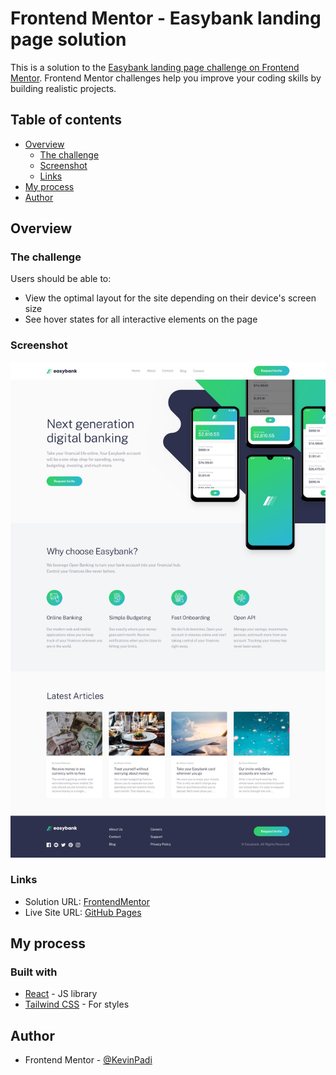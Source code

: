 # Frontend Mentor - Easybank landing page solution

This is a solution to the [Easybank landing page challenge on Frontend Mentor](https://www.frontendmentor.io/challenges/easybank-landing-page-WaUhkoDN). Frontend Mentor challenges help you improve your coding skills by building realistic projects. 

## Table of contents

- [Overview](#overview)
  - [The challenge](#the-challenge)
  - [Screenshot](#screenshot)
  - [Links](#links)
- [My process](#my-process)
- [Author](#author)

## Overview

### The challenge

Users should be able to:

- View the optimal layout for the site depending on their device's screen size
- See hover states for all interactive elements on the page

### Screenshot

![](./design/desktop-design.jpg)

### Links

- Solution URL: [FrontendMentor](https://www.frontendmentor.io/solutions/easybank-landing-page-using-react-and-tailwind-css-QqaFG5BVsA)
- Live Site URL: [GitHub Pages](https://kevinpadi.github.io/easybank-landing-page/)

## My process

### Built with

- [React](https://reactjs.org/) - JS library
- [Tailwind CSS](https://tailwindcss.com/) - For styles

## Author

- Frontend Mentor - [@KevinPadi](https://www.frontendmentor.io/profile/KevinPadi)

